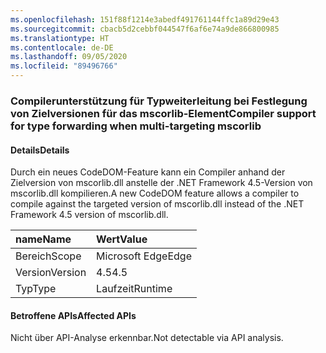 ```yaml
---
ms.openlocfilehash: 151f88f1214e3abedf491761144ffc1a89d29e43
ms.sourcegitcommit: cbacb5d2cebbf044547f6af6e74a9de866800985
ms.translationtype: HT
ms.contentlocale: de-DE
ms.lasthandoff: 09/05/2020
ms.locfileid: "89496766"
---
```

### <a name="compiler-support-for-type-forwarding-when-multi-targeting-mscorlib"></a><span data-ttu-id="df200-101">Compilerunterstützung für Typweiterleitung bei Festlegung von Zielversionen für das mscorlib-Element</span><span class="sxs-lookup"><span data-stu-id="df200-101">Compiler support for type forwarding when multi-targeting mscorlib</span></span>

#### <a name="details"></a><span data-ttu-id="df200-102">Details</span><span class="sxs-lookup"><span data-stu-id="df200-102">Details</span></span>

<span data-ttu-id="df200-103">Durch ein neues CodeDOM-Feature kann ein Compiler anhand der Zielversion von mscorlib.dll anstelle der .NET Framework 4.5-Version von mscorlib.dll kompilieren.</span><span class="sxs-lookup"><span data-stu-id="df200-103">A new CodeDOM feature allows a compiler to compile against the targeted version of mscorlib.dll instead of the .NET Framework 4.5 version of mscorlib.dll.</span></span>

| <span data-ttu-id="df200-104">name</span><span class="sxs-lookup"><span data-stu-id="df200-104">Name</span></span>    | <span data-ttu-id="df200-105">Wert</span><span class="sxs-lookup"><span data-stu-id="df200-105">Value</span></span>       |
|:--------|:------------|
| <span data-ttu-id="df200-106">Bereich</span><span class="sxs-lookup"><span data-stu-id="df200-106">Scope</span></span>   |<span data-ttu-id="df200-107">Microsoft Edge</span><span class="sxs-lookup"><span data-stu-id="df200-107">Edge</span></span>|
|<span data-ttu-id="df200-108">Version</span><span class="sxs-lookup"><span data-stu-id="df200-108">Version</span></span>|<span data-ttu-id="df200-109">4.5</span><span class="sxs-lookup"><span data-stu-id="df200-109">4.5</span></span>|
|<span data-ttu-id="df200-110">Typ</span><span class="sxs-lookup"><span data-stu-id="df200-110">Type</span></span>|<span data-ttu-id="df200-111">Laufzeit</span><span class="sxs-lookup"><span data-stu-id="df200-111">Runtime</span></span>|

#### <a name="affected-apis"></a><span data-ttu-id="df200-112">Betroffene APIs</span><span class="sxs-lookup"><span data-stu-id="df200-112">Affected APIs</span></span>

<span data-ttu-id="df200-113">Nicht über API-Analyse erkennbar.</span><span class="sxs-lookup"><span data-stu-id="df200-113">Not detectable via API analysis.</span></span>

<!--

#### Affected APIs

Not detectable via API analysis.

-->
